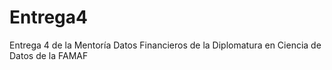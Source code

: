 # Entrega4
Entrega 4 de la Mentoría Datos Financieros de la Diplomatura en Ciencia de Datos de la FAMAF
